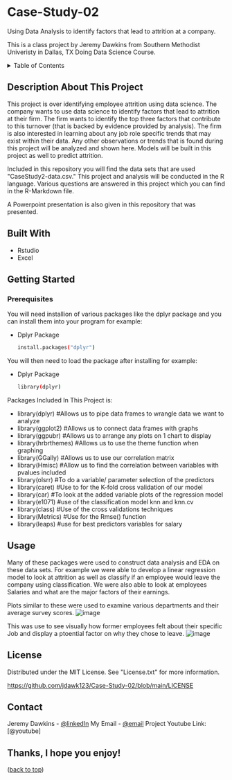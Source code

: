 # Case-Study-02
Using Data Analysis to identify factors that lead to attrition at a company. 

This is a class project by Jeremy Dawkins from Southern Methodist Univeristy in Dallas, TX Doing Data Science Course.


<!-- Table of Contents -->
<details>
  <summary>Table of Contents</summary>
  <ol>
  <li><a href="#Description-about-this-project">Description About This Project</a></li>
   <li><a href="#Built-with">Built With</a></li>
   <li><a href="#getting-started">Getting Started</a></li>
    <li><a href="#usage">Usage</a></li>
    <li><a href="#license">License</a></li>
    <li><a href="#contact">Contact</a></li>
    </ol>
</details>

<!-- Description About This Project -->
## Description About This Project

This project is over identifying employee attrition using data science. The company wants to use data science to identify factors that lead to attrition at their firm.
The firm wants to identify the top three factors that contribute to this turnover (that is backed by evidence provided by analysis). The firm is also interested in learning about any job
role specific trends that may exist within their data. Any other observations or trends that is found during this project will be analyzed and shown here. 
Models will be built in this project as well to predict attrition. 

Included in this repository you will find the data sets that are used "CaseStudy2-data.csv." This project and analysis will be conducted in the R language. Various questions are answered in this project which you can find in the R-Markdown file.

A Powerpoint presentation is also given in this repository that was presented. 


<!-- Built With -->
## Built With
- Rstudio
- Excel

<!-- Getting Started -->
## Getting Started
### Prerequisites
You will need installion of various packages like the dplyr package and you can install them into your program for example:
* Dplyr Package
  ```sh
  install.packages("dplyr")
  ```
You will then need to load the package after installing for example:
* Dplyr Package
  ```sh
  library(dplyr)
  ```
Packages Included In This Project is:
- library(dplyr)  #Allows us to pipe data frames to wrangle data we want to analyze
- library(ggplot2) #Allows us to connect data frames with graphs
- library(ggpubr) #Allows us to arrange any plots on 1 chart to display
- library(hrbrthemes) #Allows us to use the theme function when graphing
- library(GGally)    #Allows us to use our correlation matrix
- library(Hmisc)    #Allow us to find the correlation between variables with pvalues included
- library(olsrr)   #To do a variable/ parameter selection of the predictors
- library(caret)   #Use to for the K-fold cross validation of our model
- library(car)    #To look at the added variable plots of the regression model
- library(e1071) #use of the classification model knn and knn.cv
- library(class) #Use of the cross validations techniques
- library(Metrics) #Use for the Rmse() function
- library(leaps) #use for best predictors variables for salary

<!-- Usage -->
## Usage
Many of these packages were used to construct data analysis and EDA on these data sets. 
For example we were able to develop a linear regression model to look at attrition as well as classify if an employee would leave the company using classification. We were also able to look at employees Salaries and what are the major factors of their earnings. 

Plots similar to these were used to examine various departments and their average survey scores. 
![image](https://user-images.githubusercontent.com/89367924/143969046-d7023f95-d001-48c4-bd70-d57de402a41a.png)

This was use to see visually how former employees felt about their specific Job and display a ptoential factor on why they chose to leave. 
![image](https://user-images.githubusercontent.com/89367924/143969137-f4516af7-ccd8-4715-b3af-c8d1458008b9.png)

<!-- LICENSE -->
## License
Distributed under the MIT License. See "License.txt" for more information.

https://github.com/jdawk123/Case-Study-02/blob/main/LICENSE

<!-- CONTACT -->
## Contact

Jeremy Dawkins - [@linkedIn](https://www.linkedin.com/in/jeremydawkins/)
My Email - [@email](jeremydawkins80@gmail.com)
Project Youtube Link: [@youtube]



## Thanks, I hope you enjoy!

<p alight="right">(<a href="#top">back to top</a>)</p>
